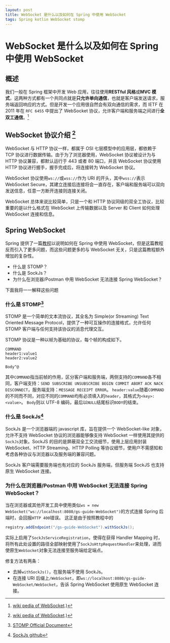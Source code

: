 ```yaml
---
layout: post
title: WebSocket 是什么以及如何在 Spring 中使用 WebSocket
tags: Spring kotlin WebSocket stomp
---
```


# WebSocket 是什么以及如何在 Spring 中使用 WebSocket

## 概述

我们一般在 Spring 框架中开发 Web 应用，往往使用**RESTful 风格**或**MVC 模式**，这两种方式都有一个共同点就是**只允许单向通信**，也就是客户端发送请求，服务端返回响应的方式。但是开发一个应用很自然会有双向通信的需求，而 IETF 在 2011 年在 `RFC 6455` 中提出了 WebSocket 协议，允许客户端和服务端之间进行**全双工通信**。[^websocket]

## WebSocket 协议介绍 [^websocket]

WebSocket 与 HTTP 协议一样，都属于 OSI 七层模型中的应用层，都依赖于 TCP 协议进行数据传输。由于为了浏览器使用，WebSocket 协议被设计为与 HTTP 协议兼容，都默认运行于 443 或者 80 端口，并且 WebSocket 协议使用 HTTP 协议进行握手，握手完成后，将连接转为 WebSocket 协议。

WebSocket 协议使用`ws://`或`wss://`作为 URI 的开头，其中`wss://`表示 WebSocket Secure，其建立连接后连接将会一直存在，客户端和服务端可以双向发送信息，任意一方断开连接则连接关闭。

WebSocket 总体来说比较简单，只是一个和 HTTP 协议同级的双全工协议，比较重要的是以什么格式在 WebSocket 上传输数据以及 Server 和 Client 如何处理 WebSocket 连接和信息。

## Spring WebSocket

Spring 提供了一篇[教程](https://Spring.io/guides/gs/messaging-stomp-WebSocket/)以说明如何在 Spring 中使用 WebSocket，但是这篇教程反而引入了更多问题，而这些问题更多的与 WebSocket 无关，只是这篇教程额外增加的复杂性。

- 什么是 STOMP？
- 什么是 SockJs？
- 为什么在浏览器/Postman 中用 WebSocket 无法连接 Spring WebSocket？

下面我将一一解释这些问题

### 什么是 STOMP[^stomp]

STOMP 是一个简单的文本流协议，其全名为 Simple(or Streaming) Text Oriented Message Protocol，提供了一种可互操作的连接格式，允许任何 STOMP 客户端与任何支持该协议的消息代理交互。

STOMP 协议是一种以帧为基础的协议，每个帧的构成如下。

```
COMMAND
header1:value1
header2:value2

Body^@
```

其中`COMMAND`指当前帧的作用，区分客户端和服务端，两侧支持的`COMMAND`各不相同，客户端支持：`SEND SUBSCRIBE UNSUBSCRIBE BEGIN COMMIT ABORT ACK NACK DISCONNECT`，服务端支持：`MESSAGE RECEIPT ERROR`。
`header:value`随着`COMMAND`的不同而不同，对应不同的`COMMAND`均有必须填入的`header`，其格式为`<key>:<value>`。
`Body`则以 UTF-8 编码，最后以`NULL`结尾标识`BODY`的结束。

### 什么是 SockJs[^sockjs]

SockJs 是一个浏览器端的 javascript 库，旨在提供一个 WebSocket-like 对象，允许不支持 WebSocket 协议的浏览器能够像支持 WebSocket 一样使用其提供的`SockJs`对象。SockJS 的目的是屏蔽双全工交流细节，使用上层应用封装 WebSocket、HTTP Streaming、HTTP Polling 等协议细节，使用户不需感知和考虑各种协议与浏览器以及服务端的兼容问题。

SockJs 客户端需要服务端也有对应的 SockJs 服务端，但服务端 SockJS 也支持原生 WebSocket 连接。

### 为什么在浏览器/Postman 中用 WebSocket 无法连接 Spring WebSocket？

当在浏览器或其他开发工具中使用类似`ws = new WebSocket("ws://localhost:8080/gs-guide-WebSocket")`的方式连接 Spring 后端时，会回报`HTTP 400`错误。
这正是由于按照教程中的

```java
registry.addEndpoint("/gs-guide-WebSocket").withSockJs();
```

实际上启用了`SockJsServiceRegistration`，使得在获得 Handler Mapping 时，将所有此处设置的路径全部映射使用了`SockJsHttpRequestHandler`来处理，进而使原生`WebSocket`对象无法连接至服务端给定端点。

修复方法有两条：

- 去掉`withSockJs()`，在服务端不使用 SockJs。
- 在连接 URI 后缀上`/WebSocket`，即`ws://localhost:8080/gs-guide-WebSocket/WebSocket`，告诉 Spring WebSocket 使用原生 WebSocket 连接。

[^websocket]: [wiki pedia of WebSocket](https://en.wikipedia.org/wiki/WebSocket#:~:text=WebSocket%20is%20a,Mozilla%2C%20and%20Microsoft).)
[^stomp]: [STOMP Official Document](https://stomp.github.io/stomp-specification-1.2.html)
[^sockjs]: [SockJs github](https://github.com/SockJs/SockJs-client)
